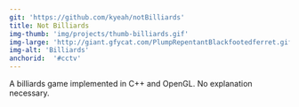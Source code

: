 ```yaml
---
git: 'https://github.com/kyeah/notBilliards'
title: Not Billiards
img-thumb: 'img/projects/thumb-billiards.gif'
img-large: 'http://giant.gfycat.com/PlumpRepentantBlackfootedferret.gif'
img-alt: 'Billiards'
anchorid:  '#cctv'
---
```


A billiards game implemented in C++ and OpenGL. No explanation necessary.